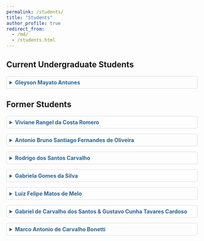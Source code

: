 ```yaml
---
permalink: /students/
title: "Students"
author_profile: true
redirect_from: 
  - /md/
  - /students.html
---
```


## Current Undergraduate Students

<!-- Add your current students here following the same pattern as below -->

<details>
  <summary>Gleyson Mayato Antunes</summary>
  <div class="student-details">
    <strong>Degree</strong>: Bachelor of Mathematics<br>
    <strong>University</strong>: UERJ<br>
    <strong>Supervisors</strong>: Paulo Mann
  </div>
</details>

## Former Students

<details>
  <summary>Viviane Rangel da Costa Romero</summary>
  <div class="student-details">
    <strong>Title</strong>: Investigating the Polarity of Opportunities and Risks in the Financial Domain With Large Language Models<br>
    <strong>Year</strong>: 2025<br>
    <strong>Degree</strong>: Bachelor of Computer Science<br>
    <strong>University</strong>: UFF<br>
    <strong>Supervisors</strong>: Aline Paes & Paulo Mann
  </div>
</details>

<details>
  <summary>Antonio Bruno Santiago Fernandes de Oliveira</summary>
  <div class="student-details">
    <strong>Title</strong>: Analysis and collection of information for the development of SAPO - Online Psychological Assistance System<br>
    <strong>Year</strong>: 2024<br>
    <strong>Degree</strong>: Bachelor of Information Systems<br>
    <strong>University</strong>: UFF<br>
    <strong>Supervisors</strong>: Rodrigo S. Monteiro & Paulo Mann
  </div>
</details>

<details>
  <summary>Rodrigo dos Santos Carvalho</summary>
  <div class="student-details">
    <strong>Title</strong>: A system for monitoring depression symptoms from posts on social media<br>
    <strong>Year</strong>: 2022<br>
    <strong>Degree</strong>: Bachelor of Information Systems<br>
    <strong>University</strong>: UFF<br>
    <strong>Supervisors</strong>: Rodrigo S. Monteiro & Paulo Mann
  </div>
</details>

<details>
  <summary>Gabriela Gomes da Silva</summary>
  <div class="student-details">
    <strong>Title</strong>: University and Mental Health: Detecting Depression Symptoms from Tweets<br>
    <strong>Year</strong>: 2021<br>
    <strong>Degree</strong>: Bachelor of Computer Science<br>
    <strong>University</strong>: UFF<br>
    <strong>Supervisors</strong>: Aline Paes & Paulo Mann
  </div>
</details>

<details>
  <summary>Luiz Felipe Matos de Melo</summary>
  <div class="student-details">
    <strong>Title</strong>: Tracing for Depression Topics in Reddit<br>
    <strong>Year</strong>: 2021<br>
    <strong>Degree</strong>: Bachelor of Computer Science<br>
    <strong>University</strong>: UFF<br>
    <strong>Supervisors</strong>: Aline Paes & Paulo Mann
  </div>
</details>

<details>
  <summary>Gabriel de Carvalho dos Santos & Gustavo Cunha Tavares Cardoso</summary>
  <div class="student-details">
    <strong>Title</strong>: Brazilian Government News and Exchange Rate Variation: a correlation study using Word Embeddings and Neural Networks<br>
    <strong>Year</strong>: 2020<br>
    <strong>Degree</strong>: Bachelor of Computer Engineering<br>
    <strong>University</strong>: INFNET Institute<br>
    <strong>Supervisors</strong>: Yona Lopes & Paulo Mann
  </div>
</details>

<details>
  <summary>Marco Antonio de Carvalho Bonetti</summary>
  <div class="student-details">
    <strong>Title</strong>: Received your letter: analysis of Van Gogh letters with machine learning<br>
    <strong>Year</strong>: 2018<br>
    <strong>Degree</strong>: Bachelor of Information Systems<br>
    <strong>University</strong>: UFF<br>
    <strong>Supervisors</strong>: Aline Paes & Paulo Mann
  </div>
</details>

<style>
details {
  margin: 1em 0;
  padding: 0.5em;
  border: 1px solid #ddd;
  border-radius: 4px;
}

summary {
  cursor: pointer;
  font-weight: bold;
  color: #2a6496;
}

.student-details {
  margin-top: 0.5em;
  padding-left: 1em;
  border-left: 3px solid #2a6496;
  line-height: 1.6;
}
</style>